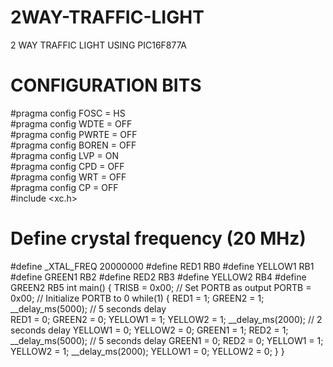 # 2WAY-TRAFFIC-LIGHT
2 WAY TRAFFIC LIGHT USING PIC16F877A
# CONFIGURATION BITS
#pragma config FOSC = HS        
#pragma config WDTE = OFF      
#pragma config PWRTE = OFF      
#pragma config BOREN = OFF      
#pragma config LVP = ON         
#pragma config CPD = OFF        
#pragma config WRT = OFF        
#pragma config CP = OFF         
#include <xc.h>
# Define crystal frequency (20 MHz)
#define _XTAL_FREQ 20000000
#define RED1    RB0
#define YELLOW1 RB1
#define GREEN1  RB2
#define RED2    RB3
#define YELLOW2 RB4
#define GREEN2  RB5
int main() {
    TRISB = 0x00; // Set PORTB as output
    PORTB = 0x00; // Initialize PORTB to 0
    while(1) {
        RED1 = 1;
        GREEN2 = 1;
        __delay_ms(5000); // 5 seconds delay    
        RED1 = 0;
        GREEN2 = 0;
        YELLOW1 = 1;
        YELLOW2 = 1;
        __delay_ms(2000); // 2 seconds delay
        YELLOW1 = 0;
        YELLOW2 = 0;
        GREEN1 = 1;
        RED2 = 1;
        __delay_ms(5000); // 5 seconds delay
        GREEN1 = 0;
        RED2 = 0;
        YELLOW1 = 1;
        YELLOW2 = 1;
        __delay_ms(2000);
        YELLOW1 = 0;
        YELLOW2 = 0;
    }
}
